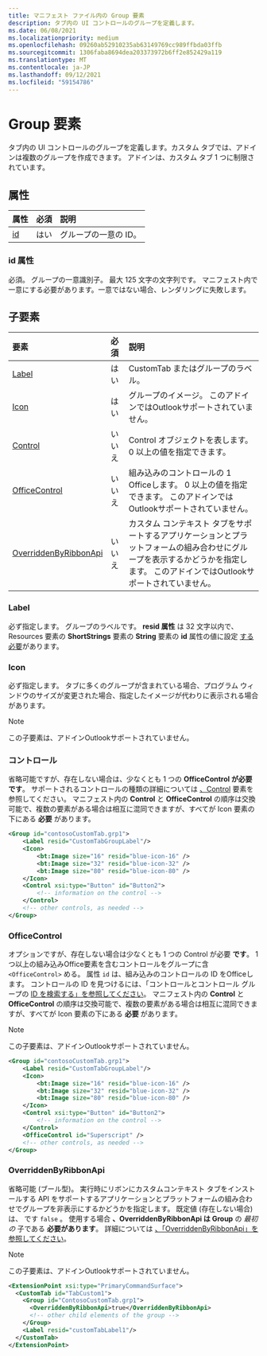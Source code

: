 ```yaml
---
title: マニフェスト ファイル内の Group 要素
description: タブ内の UI コントロールのグループを定義します。
ms.date: 06/08/2021
ms.localizationpriority: medium
ms.openlocfilehash: 09260ab52910235ab63149769cc989ffbda03ffb
ms.sourcegitcommit: 1306faba8694dea203373972b6ff2e852429a119
ms.translationtype: MT
ms.contentlocale: ja-JP
ms.lasthandoff: 09/12/2021
ms.locfileid: "59154786"
---
```

# <a name="group-element"></a>Group 要素

タブ内の UI コントロールのグループを定義します。カスタム タブでは、アドインは複数のグループを作成できます。 アドインは、カスタム タブ 1 つに制限されています。

## <a name="attributes"></a>属性

|  属性  |  必須  |  説明  |
|:-----|:-----|:-----|
|  [id](#id-attribute)  |  はい  | グループの一意の ID。|

### <a name="id-attribute"></a>id 属性

必須。 グループの一意識別子。 最大 125 文字の文字列です。 マニフェスト内で一意にする必要があります。一意ではない場合、レンダリングに失敗します。

## <a name="child-elements"></a>子要素

|  要素 |  必須  |  説明  |
|:-----|:-----|:-----|
|  [Label](#label)      | はい |  CustomTab またはグループのラベル。  |
|  [Icon](icon.md)      | はい |  グループのイメージ。 このアドインではOutlookサポートされていません。 |
|  [Control](#control)    | いいえ |  Control オブジェクトを表します。 0 以上の値を指定できます。  |
|  [OfficeControl](#officecontrol)  | いいえ | 組み込みのコントロールの 1 Officeします。 0 以上の値を指定できます。 このアドインではOutlookサポートされていません。|
|  [OverriddenByRibbonApi](overriddenbyribbonapi.md)      | いいえ |  カスタム コンテキスト タブをサポートするアプリケーションとプラットフォームの組み合わせにグループを表示するかどうかを指定します。 このアドインではOutlookサポートされていません。 |

### <a name="label"></a>Label

必ず指定します。 グループのラベルです。 **resid 属性** は 32 文字以内で、Resources 要素の **ShortStrings** 要素の **String** 要素の **id** 属性の値に設定 [する必要](resources.md)があります。

### <a name="icon"></a>Icon

必ず指定します。 タブに多くのグループが含まれている場合、プログラム ウィンドウのサイズが変更された場合、指定したイメージが代わりに表示される場合があります。

> [!NOTE]
> この子要素は、アドインOutlookサポートされていません。

### <a name="control"></a>コントロール

省略可能ですが、存在しない場合は、少なくとも 1 つの **OfficeControl が必要です**。 サポートされるコントロールの種類の詳細については [、Control](control.md) 要素を参照してください。 マニフェスト内の **Control** と **OfficeControl** の順序は交換可能で、複数の要素がある場合は相互に混同できますが、すべてが Icon 要素の下にある **必要** があります。

```xml
<Group id="contosoCustomTab.grp1">
    <Label resid="CustomTabGroupLabel"/>
    <Icon>
        <bt:Image size="16" resid="blue-icon-16" />
        <bt:Image size="32" resid="blue-icon-32" />
        <bt:Image size="80" resid="blue-icon-80" />
    </Icon>
    <Control xsi:type="Button" id="Button2">
        <!-- information on the control -->
    </Control>
    <!-- other controls, as needed -->
</Group>
```

### <a name="officecontrol"></a>OfficeControl

オプションですが、存在しない場合は少なくとも 1 つの Control が必要 **です**。 1 つ以上の組み込みOffice要素を含むコントロールをグループに含 `<OfficeControl>` める。 属性 `id` は、組み込みのコントロールの ID をOfficeします。 コントロールの ID を見つけるには、「コントロールとコントロール グループの [ID を検索する」を参照してください](../../design/built-in-button-integration.md#find-the-ids-of-controls-and-control-groups)。 マニフェスト内の **Control** と **OfficeControl** の順序は交換可能で、複数の要素がある場合は相互に混同できますが、すべてが Icon 要素の下にある **必要** があります。

> [!NOTE]
> この子要素は、アドインOutlookサポートされていません。

```xml
<Group id="contosoCustomTab.grp1">
    <Label resid="CustomTabGroupLabel"/>
    <Icon>
        <bt:Image size="16" resid="blue-icon-16" />
        <bt:Image size="32" resid="blue-icon-32" />
        <bt:Image size="80" resid="blue-icon-80" />
    </Icon>
    <Control xsi:type="Button" id="Button2">
        <!-- information on the control -->
    </Control>
    <OfficeControl id="Superscript" />
    <!-- other controls, as needed -->
</Group>
```

### <a name="overriddenbyribbonapi"></a>OverriddenByRibbonApi

省略可能 (ブール型)。 実行時にリボンにカスタムコンテキスト タブをインストールする API をサポートするアプリケーションとプラットフォームの組み合わせでグループを非表示にするかどうかを指定します。 既定値 (存在しない場合) は、 です `false` 。 使用する場合 **、OverriddenByRibbonApi は Group** の *最初の* 子である **必要があります**。 詳細については [、「OverriddenByRibbonApi」を参照してください](overriddenbyribbonapi.md)。

> [!NOTE]
> この子要素は、アドインOutlookサポートされていません。

```xml
<ExtensionPoint xsi:type="PrimaryCommandSurface">
  <CustomTab id="TabCustom1">
    <Group id="ContosoCustomTab.grp1">
      <OverriddenByRibbonApi>true</OverriddenByRibbonApi>
      <!-- other child elements of the group -->
    </Group>
    <Label resid="customTabLabel1"/>
  </CustomTab>
</ExtensionPoint>
```
